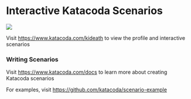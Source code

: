 # Interactive Katacoda Scenarios

[![](http://shields.katacoda.com/katacoda/kideath/count.svg)](https://www.katacoda.com/kideath "Get your profile on Katacoda.com")

Visit https://www.katacoda.com/kideath to view the profile and interactive scenarios

### Writing Scenarios
Visit https://www.katacoda.com/docs to learn more about creating Katacoda scenarios

For examples, visit https://github.com/katacoda/scenario-example
